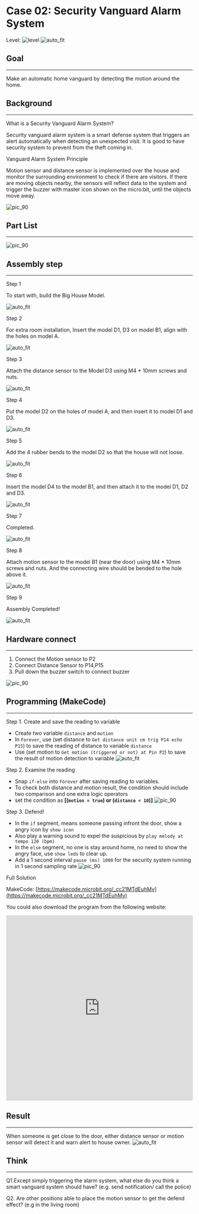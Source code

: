 # Case 02: Security Vanguard Alarm System

Level: ![level](images/level2.png)
![auto_fit](images/Case2/intro.png)<P>

## Goal
<HR>

Make an automatic home vanguard by detecting the motion around the home.<BR><P>

## Background
<HR>

<span id="subtitle">What is a Security Vanguard Alarm System?</span><P>
Security vanguard alarm system is a smart defense system that triggers an alert automatically when detecting an unexpected visit. It is good to have security system to prevent from the theft coming in.<BR><P>

<span id="subtitle">Vanguard Alarm System Principle</span><P>
Motion sensor and distance sensor is implemented over the house and monitor the surrounding environment to check if there are visitors. If there are moving objects nearby, the sensors will reflect data to the system and trigger the buzzer with master icon shown on the micro:bit, until the objects move away.<BR><P>

![pic_90](images/Case2/Case2_flowchart.png)<P>

## Part List
<HR>

![pic_90](images/Case2/Case2_parts_new.png)<P>

## Assembly step
<HR>

<span id="subtitle">Step 1</span><BR><P>
To start with, build the Big House Model.
<BR><P>
![auto_fit](images/Case2/Case2_ass1_new.png)<P>
<span id="subtitle">Step 2</span><BR><P>
For extra room installation, Insert the model D1, D3 on model B1, align with the holes on model A.
<BR><P>
![auto_fit](images/Case2/Case2_ass2_new.png)<P>
<span id="subtitle">Step 3</span><BR><P>
Attach the distance sensor to the Model D3 using M4 * 10mm screws and nuts.
<BR><P>
![auto_fit](images/Case2/Case2_ass3_new.png)<P>
<span id="subtitle">Step 4</span><BR><P>
Put the model D2 on the holes of model A, and then insert it to model D1 and D3.
<BR><P>
![auto_fit](images/Case2/Case2_ass4_new.png)<P>
<span id="subtitle">Step 5</span><BR><P>
Add the 4 rubber bends to the model D2 so that the house will not loose.
<BR><P>
![auto_fit](images/Case2/Case2_ass5_new.png)<P>
<span id="subtitle">Step 6</span><BR><P>
Insert the model D4 to the model B1, and then attach it to the model D1, D2 and D3.
<BR><P>
![auto_fit](images/Case2/Case2_ass6_new.png)<P>
<span id="subtitle">Step 7</span><BR><P>
Completed.
<BR><P>
![auto_fit](images/Case2/Case2_ass7_new.png)<P>
<span id="subtitle">Step 8</span><BR><P>
Attach motion sensor to the model B1 (near the door) using M4 * 10mm screws and nuts. And the connecting wire should be bended to the hole above it.
<BR><P>
![auto_fit](images/Case2/Case2_ass8_new.png)<P>
<span id="subtitle">Step 9</span><BR><P>
Assembly Completed!
<BR><P>
![auto_fit](images/Case2/Case2_ass9_new.png)<P>





## Hardware connect
<HR>

1. Connect the Motion sensor to P2
2. Connect Distance Sensor to P14,P15
3. Pull down the buzzer switch to connect buzzer

![pic_90](images/Case2/Case2_hardware.png)<P>

## Programming (MakeCode)
<HR>

<span id="subtitle">Step 1. Create and save the reading to variable</span><BR><P>
* Create two variable `distance` and `motion`
* In `Forever`, use (set distance to `Get distance unit cm trig P14 echo P15`) to save the reading of distance to variable `distance`
* Use (set motion to `Get motion (triggered or not) at Pin P2`) to save the result of motion detection to variable
![auto_fit](images/Case2/Case2_p1.png)<P>

<span id="subtitle">Step 2. Examine the reading</span><BR><P>
* Snap `if-else` into `Forever` after saving reading to variables.
* To check both distance and motion result, the condition should include two comparison and one extra logic operators 
* set the condition as <B>[(`motion = true`) or (`distance < 10`)]</B>
![pic_90](images/Case2/Case2_p2.png)<P>

<span id="subtitle">Step 3. Defend!</span><BR><P>
* In the `if` segment, means someone passing infront the door, show a angry icon by `show icon`
* Also play a warning sound to expel the suspicious by `play melody at tempo 120 (bpm)`
* In the `else` segment, no one is stay around home, no need to show the angry face, use `show leds` to clear up. 
* Add a 1 second interval `pause (ms) 1000` for the security system running in 1 second sampling rate
![pic_90](images/Case2/Case2_p3.png)<P>




<span id="subtitle">Full Solution<BR><P>
MakeCode: [https://makecode.microbit.org/_cc21MTdEuhMv](https://makecode.microbit.org/_cc21MTdEuhMv)<BR><P>
You could also download the program from the following website:<BR>
<iframe src="https://makecode.microbit.org/#pub:_cc21MTdEuhMv" width="100%" height="500" frameborder="0"></iframe>

## Result
<HR>

 When someone is get close to the door, either distance sensor or motion sensor will detect it and warn alert to house owner.
![auto_fit](images/Case2/Case2_result.gif)<P>

## Think
<HR>

Q1.Except simply triggering the alarm system, what else do you think a smart vanguard system should have? (e.g. send notification/ call the police)<BR><P>
Q2. Are other positions able to place the motion sensor to get the defend effect? (e.g in the living room)<BR><P>
